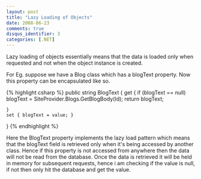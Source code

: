```yaml
---
layout: post
title: "Lazy Loading of Objects"
date: 2008-06-23
comments: true
disqus_identifier: 3
categories: [.NET]
---
```

Lazy loading of objects essentially means that the data is loaded only
when requested and not when the object instance is created.

For Eg. suppose we have a Blog class which has a blogText property. Now
this property can be encapsulated like so.

{% highlight csharp %}
public string BlogText
{
    get
    {
        if (blogText == null)
            blogText = SiteProvider.Blogs.GetBlogBody(Id);
        return blogText;

    }
    set { blogText = value; }
}
{% endhighlight %}

Here the BlogText property implements the lazy load pattern which means
that the blogText field is retrieved only when it's being accessed by
another class. Hence if this property is not accessed from anywhere then
the data will not be read from the database. Once the data is retrieved
it will be held in memory for subsequent requests, hence i am checking
if the value is null, if not then only hit the database and get the
value.


